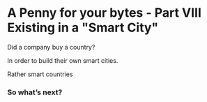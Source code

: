 # A Penny for your bytes - Part VIII Existing in a "Smart City"





>

Did a company buy a country?&#x20;

In order to build their own smart cities.&#x20;

Rather smart countries

### So what’s next? <a href="#dca55cd5-9ee8-4b41-acd2-0f5e1a5d460f" id="dca55cd5-9ee8-4b41-acd2-0f5e1a5d460f"></a>

